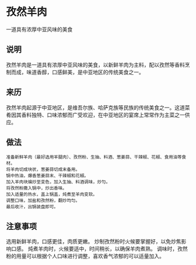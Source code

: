 孜然羊肉
===

一道具有浓厚中亚风味的美食

## 说明
孜然羊肉是一道具有浓厚中亚风味的美食，以新鲜羊肉为主料，配以孜然等香料烹制而成，味道香醇，口感鲜美，是中亚地区的传统美食之一。

## 来历
孜然羊肉起源于中亚地区，是维吾尔族、哈萨克族等民族的传统美食之一。这道菜肴因其香料独特、口味浓郁而广受欢迎，在中亚地区的宴席上常常作为主菜之一供应。

## 做法
```shell
准备新鲜羊肉（最好选用羊腿肉）、孜然粉、生抽、料酒、葱姜蒜、干辣椒、花椒、食用油等食材。
将羊肉切成块状，葱姜蒜切成末备用。
锅中热油，爆香葱姜蒜末、干辣椒和花椒。
加入羊肉块煸炒至变色，加入生抽、料酒调味，炒匀。
将孜然粉撒入锅中，炒出香味。
加入适量的热水，盖上锅盖，炖煮至羊肉变软。
调整口味，加盐和孜然粉，翻炒均匀。
最后收汁，出锅装盘即可。
```
## 注意事项
选用新鲜羊肉，口感更佳，肉质更嫩。
炒制孜然粉时火候要掌握好，以免炒焦影响口感。
炖煮羊肉时，火候要适中，时间稍长，以确保羊肉煮熟。
调味时，孜然粉的用量可以根据个人口味进行调整，喜欢香气浓郁的可以适量加入。
